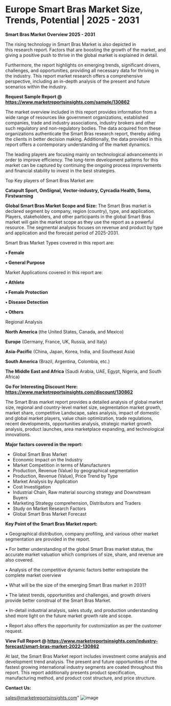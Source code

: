 # Europe Smart Bras Market Size, Trends, Potential | 2025 - 2031

<Strong> Smart Bras Market Overview 2025 - 2031</strong>

The rising technology in Smart Bras Market is also depicted in this research report. Factors that are boosting the growth of the market, and giving a positive push to thrive in the global market is explained in detail.

Furthermore, the report highlights on emerging trends, significant drivers, challenges, and opportunities, providing all necessary data for thriving in the industry. This report market research offers a comprehensive perspective, including an in-depth analysis of the present and future scenarios within the industry.

<strong>Request Sample Report @ <a href=https://www.marketreportsinsights.com/sample/130862>https://www.marketreportsinsights.com/sample/130862</a></strong>

The market overview included in this report provides information from a wide range of resources like government organizations, established companies, trade and industry associations, industry brokers and other such regulatory and non-regulatory bodies. The data acquired from these organizations authenticate the Smart Bras research report, thereby aiding the clients in better decision making. Additionally, the data provided in this report offers a contemporary understanding of the market dynamics.

The leading players are focusing mainly on technological advancements in order to improve efficiency. The long-term development patterns for this market can be captured by continuing the ongoing process improvements and financial stability to invest in the best strategies.

Top Key players of Smart Bras Market are:

<strong>Catapult Sport, OmSignal, Vector-industry, Cyrcadia Health, Soma, Firstwarning</strong>

<strong><b>Global Smart Bras Market Scope and Size:</b></strong>
The Smart Bras market is declared segment by company, region (country), type, and application. Players, stakeholders, and other participants in the global Smart Bras market will gain the market scope as they use the report as a powerful resource. The segmental analysis focuses on revenue and product by type and application and the forecast period of 2025-2031.

Smart Bras Market Types covered in this report are:

<strong>• Female

• General Purpose</strong>

Market Applications covered in this report are:

<strong>• Athlete

• Female Protection

• Disease Detection

• Others</strong> 

Regional Analysis

<strong>North America</strong> (the United States, Canada, and Mexico)

<strong>Europe</strong> (Germany, France, UK, Russia, and Italy)

<strong>Asia-Pacific</strong> (China, Japan, Korea, India, and Southeast Asia)

<strong>South America</strong> (Brazil, Argentina, Colombia, etc.)

<strong>The Middle East and Africa</strong> (Saudi Arabia, UAE, Egypt, Nigeria, and South Africa)

<strong>Go For Interesting Discount Here: <a href=https://www.marketreportsinsights.com/discount/130862>https://www.marketreportsinsights.com/discount/130862</a></strong>

The Smart Bras market report provides a detailed analysis of global market size, regional and country-level market size, segmentation market growth, market share, competitive Landscape, sales analysis, impact of domestic and global market players, value chain optimization, trade regulations, recent developments, opportunities analysis, strategic market growth analysis, product launches, area marketplace expanding, and technological innovations.

<strong><b>Major factors covered in the report:</b></strong>
<ul>
  <li>Global Smart Bras Market </li>
  <li>Economic Impact on the Industry</li>
  <li>Market Competition in terms of Manufacturers</li>
  <li>Production, Revenue (Value) by geographical segmentation</li>
  <li>Production, Revenue (Value), Price Trend by Type</li>
  <li>Market Analysis by Application</li>
  <li>Cost Investigation</li>
  <li>Industrial Chain, Raw material sourcing strategy and Downstream Buyers</li>
  <li>Marketing Strategy comprehension, Distributors and Traders</li>
  <li>Study on Market Research Factors</li>
  <li>Global Smart Bras Market Forecast</li>
</ul>

<strong><b>Key Point of the Smart Bras Market report:</b></strong>

• Geographical distribution, company profiling, and various other market segmentation are provided in the report.

• For better understanding of the global Smart Bras market status, the accurate market valuation which comprises of size, share, and revenue are also covered.

• Analysis of the competitive dynamic factors better extrapolate the complete market overview

• What will be the size of the emerging Smart Bras market in 2031?

• The latest trends, opportunities and challenges, and growth drivers provide better construal of the Smart Bras Market.

• In-detail industrial analysis, sales study, and production understanding shed more light on the future market growth rate and scope.

• Report also offers the opportunity for customization as per the customer request.

<strong><b>View Full Report @ <a href=https://www.marketreportsinsights.com/industry-forecast/smart-bras-market-2022-130862>https://www.marketreportsinsights.com/industry-forecast/smart-bras-market-2022-130862</a></b></strong>


At last, the Smart Bras Market report includes investment come analysis and development trend analysis. The present and future opportunities of the fastest growing international industry segments are coated throughout this report. This report additionally presents product specification, manufacturing method, and product cost structure, and price structure.

<strong>Contact Us:</strong>

sales@marketreportsinsights.com"
![image](https://github.com/user-attachments/assets/fff42644-16f6-4e29-bff8-49b2bebad2dc)
